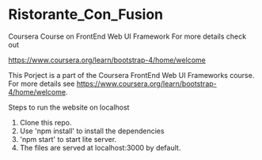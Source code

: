 # Ristorante_Con_Fusion
Coursera Course on FrontEnd Web UI Framework
For more details check out 

https://www.coursera.org/learn/bootstrap-4/home/welcome

This Porject is a part of the Coursera FrontEnd Web UI Frameworks course. For more details see https://www.coursera.org/learn/bootstrap-4/home/welcome.

Steps to run the website on localhost
1. Clone this repo.
2. Use 'npm install' to install the dependencies
3. 'npm start' to start lite server.
4. The files are served at localhost:3000 by default.
